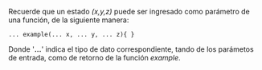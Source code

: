 Recuerde que un estado *(x,y,z)* puede ser ingresado como parámetro de una función, de la siguiente manera:

``` ... example(... x, ... y, ... z){ } ```

Donde '**...**' indica el tipo de dato correspondiente, tando de los parámetos de entrada, como de retorno de la función *example*.
